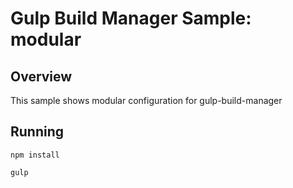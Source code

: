 # Gulp Build Manager Sample: modular 

## Overview
This sample shows modular configuration for gulp-build-manager

## Running
```
npm install

gulp
```
